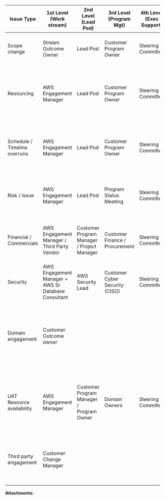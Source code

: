 |   **Issue Type**   |   **1st Level**  (Work stream)   |   **2nd Level**  (Lead Pod)   |   **3rd Level**  (Program Mgt)   |   **4th Level**  (Exec Support)   |   **Examples**   |
| --- | --- | --- | --- | --- | --- |
|   Scope change   |   Stream Outcome Owner   |   Lead Pod   |   Customer Program Owner   |   Steering Committee   |   _New application or services scope uncovered_   |
|   Resourcing   |   AWS Engagement Manager   |   Lead Pod   |   Customer Program Owner   |   Steering Committee   |   _Need for new or additional resources / skills to deliver work stream activities_   |
|   Schedule / Timeline overruns   |   AWS Engagement Manager   |   Lead Pod   |   Customer Program Owner   |   Steering Committee   |   _Timeline slippage will have an effect to other stream / critical path timelines_   |
|   Risk / Issue   |   AWS Engagement Manager   |   Lead Pod   |   Program Status Meeting   |   Steering Committee   |   _Risk and migrations will impact work stream or program outcomes_   |
|   Financial / Commercials   |   AWS Engagement Manager / Third Party Vendor   |   Customer Program Manager / Project Manager   |   Customer Finance / Procurement   |   Steering Committee   |   _Cost overruns or vendor agreements are blocking progress_   |
|   Security   |   AWS Engagement Manager + AWS Sr Database Consultant   |   AWS Security Lead   |   Customer Cyber Security (CISO)   |   Steering Committee   |   Data or IT Security issue / gap has been identified   |
|   Domain engagement   |   Customer Outcome owner   |   |   |   |   _Application owner needs to be engaged to agree next steps on migration strategy / dev / test / cutover activities_   |
|   UAT Resource availability   |   AWS Engagement Manager   |   Customer Program Manager / Program Owner   |   Domain Owners   |   Steering Committee   |   _UAT resources need to be confirmed for key dates required to support cutover dates_   |
|   Third party engagement   |   Customer Change Manager   |   |   |   |   _Third party vendor needs to be engaged to deliver database / application migration_   |

 **Attachments:** 


